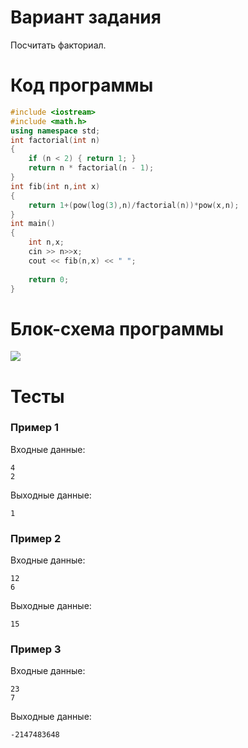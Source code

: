 # Вариант задания
Посчитать факториал.
# Код программы
```cpp
#include <iostream>
#include <math.h>
using namespace std;
int factorial(int n)
{
	if (n < 2) { return 1; }
	return n * factorial(n - 1);
}
int fib(int n,int x)
{
	return 1+(pow(log(3),n)/factorial(n))*pow(x,n);
}
int main()
{
	int n,x;
	cin >> n>>x;
	cout << fib(n,x) << " ";
	
	return 0;
}
```
# Блок-схема программы
<image src="lab_sum.drawio.png">
	
# Тесты
### Пример 1
Входные данные:
```
4
2
```
Выходные данные:
```
1
```
### Пример 2
Входные данные:
```
12
6
```
Выходные данные:
```
15
```
### Пример 3
Входные данные:
```
23
7
```
Выходные данные:
```
-2147483648
```
